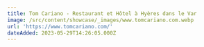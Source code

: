 ```yaml
---
title: Tom Cariano - Restaurant et Hôtel à Hyères dans le Var
image: /src/content/showcase/_images/www.tomcariano.com.webp
url: 'https://www.tomcariano.com/'
dateAdded: 2023-05-29T14:26:05.000Z
---
```



